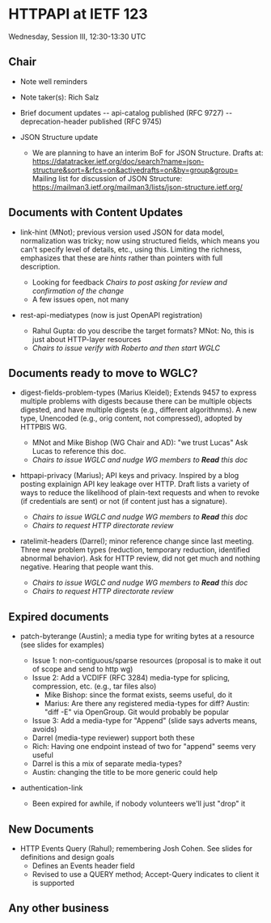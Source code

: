 
# HTTPAPI at IETF 123

Wednesday, Session III, 12:30-13:30 UTC

## Chair

- Note well reminders

- Note taker(s): Rich Salz

- Brief document updates
    -- api-catalog published (RFC 9727)
    -- deprecation-header published (RFC 9745)

- JSON Structure update
    - We are planning to have an interim BoF for JSON Structure. 
Drafts at:
https://datatracker.ietf.org/doc/search?name=json-structure&sort=&rfcs=on&activedrafts=on&by=group&group=
Mailing list for discussion of JSON Structure:
https://mailman3.ietf.org/mailman3/lists/json-structure.ietf.org/


## Documents with Content Updates

- link-hint (MNot); previous version used JSON for data model, normalization was tricky; now using structured fields, which means you can't specify level of details, etc., using this. Limiting the richness, emphasizes that these are *hints* rather than pointers with full description.
    - Looking for feedback  *Chairs to post asking for review and confirmation of the change*
    - A few issues open, not many

- rest-api-mediatypes (now is just OpenAPI registration)
    - Rahul Gupta: do you describe the target formats? MNot: No, this is just about HTTP-layer resources
    - *Chairs to issue verify with Roberto and then start WGLC*

## Documents ready to move to WGLC?

- digest-fields-problem-types (Marius Kleidel); Extends 9457 to express multiple problems with digests because there can be multiple objects digested, and have multiple digests (e.g., different algorithnms). A new type, Unencoded (e.g., orig content, not compressed), adopted by HTTPBIS WG.
    - MNot and Mike Bishop (WG Chair and AD): "we trust Lucas" Ask Lucas to reference this doc.
    - *Chairs to issue WGLC and nudge WG members to **Read** this doc*

- httpapi-privacy (Marius); API keys and privacy. Inspired by a blog posting explainign API key leakage over HTTP. Draft lists a variety of ways to reduce the likelihood of plain-text requests and when to revoke (if credentials are sent) or not (if content just has a signature).
    - *Chairs to issue WGLC and nudge WG members to **Read** this doc*
    - *Chairs to request HTTP directorate review*

- ratelimit-headers (Darrel); minor reference change since last meeting. Three new problem types (reduction, temporary reduction, identified abnormal behavior). Ask for HTTP review, did not get much and nothing negative. Hearing that people want this.
    - *Chairs to issue WGLC and nudge WG members to **Read** this doc*
    - *Chairs to request HTTP directorate review*


## Expired documents

- patch-byterange (Austin); a media type for writing bytes at a resource (see slides for examples)
    - Issue 1: non-contiguous/sparse resources (proposal is to make it out of scope and send to http wg)
    - Issue 2: Add a VCDIFF (RFC 3284) media-type for splicing, compression, etc. (e.g., tar files also)
        - Mike Bishop: since the format exists, seems useful, do it
        - Marius: Are there any registered media-types for diff? Austin: "diff -E" via OpenGroup. Git would probably be popular
    - Issue 3: Add a media-type for "Append" (slide says adverts means, avoids)
    - Darrel (media-type reviewer) support both these
    - Rich: Having one endpoint instead of two for "append" seems very useful
    - Darrel is this a mix of separate media-types?
    - Austin: changing the title to be more generic could help


- authentication-link
    - Been expired for awhile, if nobody volunteers we'll just "drop" it


## New Documents

- HTTP Events Query (Rahul); remembering Josh Cohen. See slides for definitions and design goals
    - Defines an Events header field
    - Revised to use a QUERY method; Accept-Query indicates to client it is supported


## Any other business
